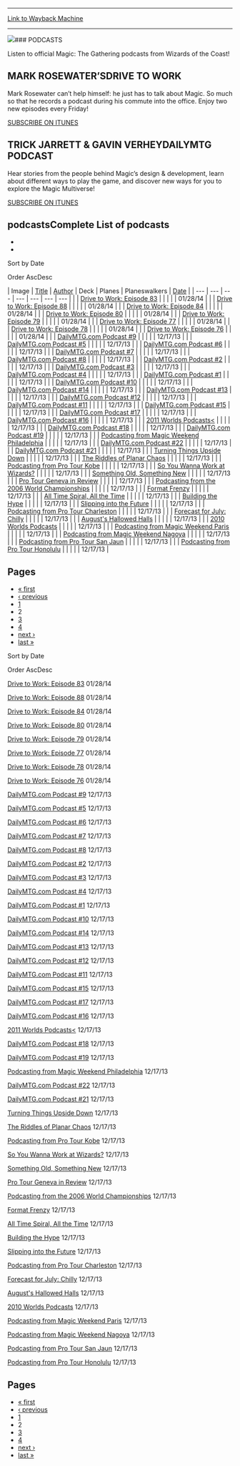 
---
[Link to Wayback Machine](https://web.archive.org/web/20140623023733/http://magic.wizards.com/en/articles/podcasts?sort_by=field_content_published_value&sort_order=DESC&page=1)

[_metadata_:generator]:- "Drupal 7 (http://drupal.org)"
[_metadata_:node]:- "46394"
[_metadata_:source]:- "div-main"
[_metadata_:title]:- "PODCASTS - MEDIA - ARTICLES"
[_metadata_:wayback_capture_timestamp]:- "2014-06-23 02:37:33"
[_metadata_:wayback_raw_url]:- "https://web.archive.org/web/20140623023733id_/http://magic.wizards.com/en/articles/podcasts?sort_by=field_content_published_value&sort_order=DESC&page=1"
[_metadata_:wayback_url]:- "http://magic.wizards.com/en/articles/podcasts?sort_by=field_content_published_value&sort_order=DESC&page=1"
---

















![](https://web.archive.org/web/20140829021813im_/http://magic.wizards.com/sites/mtg/files/styles/rotator/public/images/featured/EN_Articles_Media_Podcasts_Header_T_140409.jpg?itok=-kZBQLvq)### PODCASTS

Listen to official Magic: The Gathering podcasts from Wizards of the Coast!


 

 









MARK ROSEWATER’SDRIVE TO WORK
-----------------------------

Mark Rosewater can’t help himself: he just has to talk about Magic. So much so that he records a podcast during his commute into the office. Enjoy two new episodes every Friday!


[SUBSCRIBE ON ITUNES](https://itunes.apple.com/us/podcast/magic-gathering-drive-to-work/id580709168?mt=2)



 









TRICK JARRETT & GAVIN VERHEYDAILYMTG PODCAST
--------------------------------------------

Hear stories from the people behind Magic’s design & development, learn about different ways to play the game, and discover new ways for you to explore the Magic Multiverse!


[SUBSCRIBE ON ITUNES](https://itunes.apple.com/us/podcast/daily-mtg-podcast/id580713916?mt=2)



 







podcastsComplete List of podcasts
---------------------------------

* 
* 






Sort by 
Date




Order 
AscDesc



 


 



| 
 Image  | [Title](/en/articles/podcasts?sort_by=field_content_published_value&sort_order=DESC&page=1&order=title&sort=asc "sort by Title") | [Author](/en/articles/podcasts?sort_by=field_content_published_value&sort_order=DESC&page=1&order=field_author_reference&sort=asc "sort by Author") | 
 Deck  | 
 Planes  | 
 Planeswalkers  | [Date](/en/articles/podcasts?sort_by=field_content_published_value&sort_order=DESC&page=1&order=field_content_published&sort=asc "sort by Date") |
| --- | --- | --- | --- | --- | --- | --- |
|  | [Drive to Work: Episode 83](/en/articles/podcasts/153326) |  |  |  |  | 01/28/14 |
|  | [Drive to Work: Episode 88](/en/articles/podcasts/153351) |  |  |  |  | 01/28/14 |
|  | [Drive to Work: Episode 84](/en/articles/podcasts/153331) |  |  |  |  | 01/28/14 |
|  | [Drive to Work: Episode 80](/en/articles/podcasts/153311) |  |  |  |  | 01/28/14 |
|  | [Drive to Work: Episode 79](/en/articles/podcasts/153306) |  |  |  |  | 01/28/14 |
|  | [Drive to Work: Episode 77](/en/articles/podcasts/153296) |  |  |  |  | 01/28/14 |
|  | [Drive to Work: Episode 78](/en/articles/podcasts/153301) |  |  |  |  | 01/28/14 |
|  | [Drive to Work: Episode 76](/en/articles/podcasts/153291) |  |  |  |  | 01/28/14 |
|  | [DailyMTG.com Podcast #9](/en/articles/podcasts/148911) |  |  |  |  | 12/17/13 |
|  | [DailyMTG.com Podcast #5](/en/articles/podcasts/148891) |  |  |  |  | 12/17/13 |
|  | [DailyMTG.com Podcast #6](/en/articles/podcasts/148896) |  |  |  |  | 12/17/13 |
|  | [DailyMTG.com Podcast #7](/en/articles/podcasts/148901) |  |  |  |  | 12/17/13 |
|  | [DailyMTG.com Podcast #8](/en/articles/podcasts/148906) |  |  |  |  | 12/17/13 |
|  | [DailyMTG.com Podcast #2](/en/articles/podcasts/148846) |  |  |  |  | 12/17/13 |
|  | [DailyMTG.com Podcast #3](/en/articles/podcasts/148861) |  |  |  |  | 12/17/13 |
|  | [DailyMTG.com Podcast #4](/en/articles/podcasts/148871) |  |  |  |  | 12/17/13 |
|  | [DailyMTG.com Podcast #1](/en/articles/podcasts/148836) |  |  |  |  | 12/17/13 |
|  | [DailyMTG.com Podcast #10](/en/articles/podcasts/148816) |  |  |  |  | 12/17/13 |
|  | [DailyMTG.com Podcast #14](/en/articles/podcasts/148796) |  |  |  |  | 12/17/13 |
|  | [DailyMTG.com Podcast #13](/en/articles/podcasts/148801) |  |  |  |  | 12/17/13 |
|  | [DailyMTG.com Podcast #12](/en/articles/podcasts/148806) |  |  |  |  | 12/17/13 |
|  | [DailyMTG.com Podcast #11](/en/articles/podcasts/148811) |  |  |  |  | 12/17/13 |
|  | [DailyMTG.com Podcast #15](/en/articles/podcasts/148791) |  |  |  |  | 12/17/13 |
|  | [DailyMTG.com Podcast #17](/en/articles/podcasts/148781) |  |  |  |  | 12/17/13 |
|  | [DailyMTG.com Podcast #16](/en/articles/podcasts/148786) |  |  |  |  | 12/17/13 |
|  | [2011 Worlds Podcasts<](/en/articles/podcasts/148771) |  |  |  |  | 12/17/13 |
|  | [DailyMTG.com Podcast #18](/en/articles/podcasts/148776) |  |  |  |  | 12/17/13 |
|  | [DailyMTG.com Podcast #19](/en/articles/podcasts/148761) |  |  |  |  | 12/17/13 |
|  | [Podcasting from Magic Weekend Philadelphia](/en/articles/podcasts/148766) |  |  |  |  | 12/17/13 |
|  | [DailyMTG.com Podcast #22](/en/articles/podcasts/148746) |  |  |  |  | 12/17/13 |
|  | [DailyMTG.com Podcast #21](/en/articles/podcasts/148751) |  |  |  |  | 12/17/13 |
|  | [Turning Things Upside Down](/en/articles/podcasts/148641) |  |  |  |  | 12/17/13 |
|  | [The Riddles of Planar Chaos](/en/articles/podcasts/148666) |  |  |  |  | 12/17/13 |
|  | [Podcasting from Pro Tour Kobe](/en/articles/podcasts/148646) |  |  |  |  | 12/17/13 |
|  | [So You Wanna Work at Wizards?](/en/articles/podcasts/148671) |  |  |  |  | 12/17/13 |
|  | [Something Old, Something New](/en/articles/podcasts/148651) |  |  |  |  | 12/17/13 |
|  | [Pro Tour Geneva in Review](/en/articles/podcasts/148676) |  |  |  |  | 12/17/13 |
|  | [Podcasting from the 2006 World Championships](/en/articles/podcasts/148656) |  |  |  |  | 12/17/13 |
|  | [Format Frenzy](/en/articles/podcasts/148681) |  |  |  |  | 12/17/13 |
|  | [All Time Spiral, All the Time](/en/articles/podcasts/148636) |  |  |  |  | 12/17/13 |
|  | [Building the Hype](/en/articles/podcasts/148661) |  |  |  |  | 12/17/13 |
|  | [Slipping into the Future](/en/articles/podcasts/148686) |  |  |  |  | 12/17/13 |
|  | [Podcasting from Pro Tour Charleston](/en/articles/podcasts/148621) |  |  |  |  | 12/17/13 |
|  | [Forecast for July: Chilly](/en/articles/podcasts/148626) |  |  |  |  | 12/17/13 |
|  | [August's Hallowed Halls](/en/articles/podcasts/148631) |  |  |  |  | 12/17/13 |
|  | [2010 Worlds Podcasts](/en/articles/podcasts/148516) |  |  |  |  | 12/17/13 |
|  | [Podcasting from Magic Weekend Paris](/en/articles/podcasts/148526) |  |  |  |  | 12/17/13 |
|  | [Podcasting from Magic Weekend Nagoya](/en/articles/podcasts/148536) |  |  |  |  | 12/17/13 |
|  | [Podcasting from Pro Tour San Jaun](/en/articles/podcasts/148491) |  |  |  |  | 12/17/13 |
|  | [Podcasting from Pro Tour Honolulu](/en/articles/podcasts/148466) |  |  |  |  | 12/17/13 |



Pages
-----

* [« first](/en/articles/podcasts?sort_by=field_content_published_value&sort_order=DESC "Go to first page")
* [‹ previous](/en/articles/podcasts?sort_by=field_content_published_value&sort_order=DESC "Go to previous page")
* [1](/en/articles/podcasts?sort_by=field_content_published_value&sort_order=DESC "Go to page 1")
* 2
* [3](/en/articles/podcasts?sort_by=field_content_published_value&sort_order=DESC&page=2 "Go to page 3")
* [4](/en/articles/podcasts?sort_by=field_content_published_value&sort_order=DESC&page=3 "Go to page 4")
* [next ›](/en/articles/podcasts?sort_by=field_content_published_value&sort_order=DESC&page=2 "Go to next page")
* [last »](/en/articles/podcasts?sort_by=field_content_published_value&sort_order=DESC&page=3 "Go to last page")







Sort by 
Date




Order 
AscDesc



 


 


  
 [Drive to Work: Episode 83](/en/articles/podcasts/153326) 
 01/28/14  

  
 [Drive to Work: Episode 88](/en/articles/podcasts/153351) 
 01/28/14  

  
 [Drive to Work: Episode 84](/en/articles/podcasts/153331) 
 01/28/14  

  
 [Drive to Work: Episode 80](/en/articles/podcasts/153311) 
 01/28/14  

  
 [Drive to Work: Episode 79](/en/articles/podcasts/153306) 
 01/28/14  

  
 [Drive to Work: Episode 77](/en/articles/podcasts/153296) 
 01/28/14  

  
 [Drive to Work: Episode 78](/en/articles/podcasts/153301) 
 01/28/14  

  
 [Drive to Work: Episode 76](/en/articles/podcasts/153291) 
 01/28/14  

  
 [DailyMTG.com Podcast #9](/en/articles/podcasts/148911) 
 12/17/13  

  
 [DailyMTG.com Podcast #5](/en/articles/podcasts/148891) 
 12/17/13  

  
 [DailyMTG.com Podcast #6](/en/articles/podcasts/148896) 
 12/17/13  

  
 [DailyMTG.com Podcast #7](/en/articles/podcasts/148901) 
 12/17/13  

  
 [DailyMTG.com Podcast #8](/en/articles/podcasts/148906) 
 12/17/13  

  
 [DailyMTG.com Podcast #2](/en/articles/podcasts/148846) 
 12/17/13  

  
 [DailyMTG.com Podcast #3](/en/articles/podcasts/148861) 
 12/17/13  

  
 [DailyMTG.com Podcast #4](/en/articles/podcasts/148871) 
 12/17/13  

  
 [DailyMTG.com Podcast #1](/en/articles/podcasts/148836) 
 12/17/13  

  
 [DailyMTG.com Podcast #10](/en/articles/podcasts/148816) 
 12/17/13  

  
 [DailyMTG.com Podcast #14](/en/articles/podcasts/148796) 
 12/17/13  

  
 [DailyMTG.com Podcast #13](/en/articles/podcasts/148801) 
 12/17/13  

  
 [DailyMTG.com Podcast #12](/en/articles/podcasts/148806) 
 12/17/13  

  
 [DailyMTG.com Podcast #11](/en/articles/podcasts/148811) 
 12/17/13  

  
 [DailyMTG.com Podcast #15](/en/articles/podcasts/148791) 
 12/17/13  

  
 [DailyMTG.com Podcast #17](/en/articles/podcasts/148781) 
 12/17/13  

  
 [DailyMTG.com Podcast #16](/en/articles/podcasts/148786) 
 12/17/13  

  
 [2011 Worlds Podcasts<](/en/articles/podcasts/148771) 
 12/17/13  

  
 [DailyMTG.com Podcast #18](/en/articles/podcasts/148776) 
 12/17/13  

  
 [DailyMTG.com Podcast #19](/en/articles/podcasts/148761) 
 12/17/13  

  
 [Podcasting from Magic Weekend Philadelphia](/en/articles/podcasts/148766) 
 12/17/13  

  
 [DailyMTG.com Podcast #22](/en/articles/podcasts/148746) 
 12/17/13  

  
 [DailyMTG.com Podcast #21](/en/articles/podcasts/148751) 
 12/17/13  

  
 [Turning Things Upside Down](/en/articles/podcasts/148641) 
 12/17/13  

  
 [The Riddles of Planar Chaos](/en/articles/podcasts/148666) 
 12/17/13  

  
 [Podcasting from Pro Tour Kobe](/en/articles/podcasts/148646) 
 12/17/13  

  
 [So You Wanna Work at Wizards?](/en/articles/podcasts/148671) 
 12/17/13  

  
 [Something Old, Something New](/en/articles/podcasts/148651) 
 12/17/13  

  
 [Pro Tour Geneva in Review](/en/articles/podcasts/148676) 
 12/17/13  

  
 [Podcasting from the 2006 World Championships](/en/articles/podcasts/148656) 
 12/17/13  

  
 [Format Frenzy](/en/articles/podcasts/148681) 
 12/17/13  

  
 [All Time Spiral, All the Time](/en/articles/podcasts/148636) 
 12/17/13  

  
 [Building the Hype](/en/articles/podcasts/148661) 
 12/17/13  

  
 [Slipping into the Future](/en/articles/podcasts/148686) 
 12/17/13  

  
 [Podcasting from Pro Tour Charleston](/en/articles/podcasts/148621) 
 12/17/13  

  
 [Forecast for July: Chilly](/en/articles/podcasts/148626) 
 12/17/13  

  
 [August's Hallowed Halls](/en/articles/podcasts/148631) 
 12/17/13  

  
 [2010 Worlds Podcasts](/en/articles/podcasts/148516) 
 12/17/13  

  
 [Podcasting from Magic Weekend Paris](/en/articles/podcasts/148526) 
 12/17/13  

  
 [Podcasting from Magic Weekend Nagoya](/en/articles/podcasts/148536) 
 12/17/13  

  
 [Podcasting from Pro Tour San Jaun](/en/articles/podcasts/148491) 
 12/17/13  

  
 [Podcasting from Pro Tour Honolulu](/en/articles/podcasts/148466) 
 12/17/13  

Pages
-----

* [« first](/en/articles/podcasts?sort_by=field_content_published_value&sort_order=DESC "Go to first page")
* [‹ previous](/en/articles/podcasts?sort_by=field_content_published_value&sort_order=DESC "Go to previous page")
* [1](/en/articles/podcasts?sort_by=field_content_published_value&sort_order=DESC "Go to page 1")
* 2
* [3](/en/articles/podcasts?sort_by=field_content_published_value&sort_order=DESC&page=2 "Go to page 3")
* [4](/en/articles/podcasts?sort_by=field_content_published_value&sort_order=DESC&page=3 "Go to page 4")
* [next ›](/en/articles/podcasts?sort_by=field_content_published_value&sort_order=DESC&page=2 "Go to next page")
* [last »](/en/articles/podcasts?sort_by=field_content_published_value&sort_order=DESC&page=3 "Go to last page")

 








  







